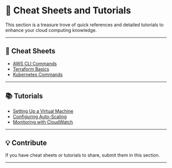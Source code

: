 # 📖 Cheat Sheets and Tutorials

This section is a treasure trove of quick references and detailed tutorials to enhance your cloud computing knowledge.

---

## 📑 **Cheat Sheets**
- [AWS CLI Commands](aws-cli.md)
- [Terraform Basics](terraform.md)
- [Kubernetes Commands](kubernetes.md)

---

## 📚 **Tutorials**
- [Setting Up a Virtual Machine](vm-setup.md)
- [Configuring Auto-Scaling](auto-scaling.md)
- [Monitoring with CloudWatch](cloudwatch.md)

---

## 💡 **Contribute**
If you have cheat sheets or tutorials to share, submit them in this section.

---

